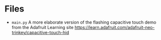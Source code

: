 # Files
* `main.py` A more elaborate version of the flashing capacitive touch demo from the Adafruit Learning site https://learn.adafruit.com/adafruit-neo-trinkey/capacitive-touch-hid

